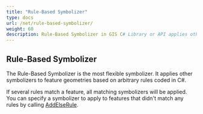 ```yaml
---
title: "Rule-Based Symbolizer"
type: docs
url: /net/rule-based-symbolizer/
weight: 60
description: Rule-Based Symbolizer in GIS C# Library or API applies other symbolizers to feature geometries based on arbitrary rules coded in C#.
---
```


## **Rule-Based Symbolizer**
The Rule-Based Symbolizer is the most flexible symbolizer. It applies other symbolizers to feature geometries based on arbitrary rules coded in C#.

If several rules match a feature, all matching symbolizers will be applied. You can specify a symbolizer to apply to features that didn't match any rules by calling [AddElseRule](https://reference.aspose.com/gis/net/aspose.gis.rendering.symbolizers/rulebasedsymbolizer/methods/addelserule).


